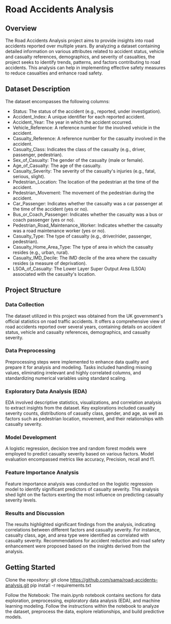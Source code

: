 Road Accidents Analysis
=======================

Overview
--------
The Road Accidents Analysis project aims to provide insights into road accidents reported over multiple years. By analyzing a dataset containing detailed information on various attributes related to accident status, vehicle and casualty references, demographics, and severity of casualties, the project seeks to identify trends, patterns, and factors contributing to road accidents. This analysis can help in implementing effective safety measures to reduce casualties and enhance road safety.

Dataset Description
-------------------
The dataset encompasses the following columns:
- Status: The status of the accident (e.g., reported, under investigation).
- Accident_Index: A unique identifier for each reported accident.
- Accident_Year: The year in which the accident occurred.
- Vehicle_Reference: A reference number for the involved vehicle in the accident.
- Casualty_Reference: A reference number for the casualty involved in the accident.
- Casualty_Class: Indicates the class of the casualty (e.g., driver, passenger, pedestrian).
- Sex_of_Casualty: The gender of the casualty (male or female).
- Age_of_Casualty: The age of the casualty.
- Casualty_Severity: The severity of the casualty's injuries (e.g., fatal, serious, slight).
- Pedestrian_Location: The location of the pedestrian at the time of the accident.
- Pedestrian_Movement: The movement of the pedestrian during the accident.
- Car_Passenger: Indicates whether the casualty was a car passenger at the time of the accident (yes or no).
- Bus_or_Coach_Passenger: Indicates whether the casualty was a bus or coach passenger (yes or no).
- Pedestrian_Road_Maintenance_Worker: Indicates whether the casualty was a road maintenance worker (yes or no).
- Casualty_Type: The type of casualty (e.g., driver/rider, passenger, pedestrian).
- Casualty_Home_Area_Type: The type of area in which the casualty resides (e.g., urban, rural).
- Casualty_IMD_Decile: The IMD decile of the area where the casualty resides (a measure of deprivation).
- LSOA_of_Casualty: The Lower Layer Super Output Area (LSOA) associated with the casualty's location.

Project Structure
-----------------

### Data Collection
The dataset utilized in this project was obtained from the UK government's official statistics on road traffic accidents. It offers a comprehensive view of road accidents reported over several years, containing details on accident status, vehicle and casualty references, demographics, and casualty severity.

### Data Preprocessing
Preprocessing steps were implemented to enhance data quality and prepare it for analysis and modeling. Tasks included handling missing values, eliminating irrelevant and highly correlated columns, and standardizing numerical variables using standard scaling.

### Exploratory Data Analysis (EDA)
EDA involved descriptive statistics, visualizations, and correlation analysis to extract insights from the dataset. Key explorations included casualty severity counts, distributions of casualty class, gender, and age, as well as factors such as pedestrian location, movement, and their relationships with casualty severity.

### Model Development
A logistic regression, decision tree and random forest models were employed to predict casualty severity based on various factors. Model evaluation encompassed metrics like accuracy, Precision, recall and f1.

### Feature Importance Analysis
Feature importance analysis was conducted on the logistic regression model to identify significant predictors of casualty severity. This analysis shed light on the factors exerting the most influence on predicting casualty severity levels.

### Results and Discussion
The results highlighted significant findings from the analysis, indicating correlations between different factors and casualty severity. For instance, casualty class, age, and area type were identified as correlated with casualty severity. Recommendations for accident reduction and road safety enhancement were proposed based on the insights derived from the analysis.


Getting Started
---------------

Clone the repository:
git clone https://github.com/sama/road-accidents-analysis.git
pip install -r requirements.txt

Follow the Notebook:
The main.ipynb notebook contains sections for data exploration, preprocessing, exploratory data analysis (EDA), and machine learning modeling. Follow the instructions within the notebook to analyze the dataset, preprocess the data, explore relationships, and build predictive models.